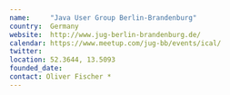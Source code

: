 ```yaml
---
name:     "Java User Group Berlin-Brandenburg"
country:  Germany
website:  http://www.jug-berlin-brandenburg.de/
calendar: https://www.meetup.com/jug-bb/events/ical/
twitter:  
location: 52.3644, 13.5093
founded_date:
contact: Oliver Fischer *
---
```

